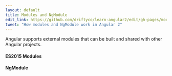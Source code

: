 ```yaml
---
layout: default
title: Modules and NgModule
edit_link: https://github.com/driftyco/learn-angular2/edit/gh-pages/modules/index.md
tweet: "How modules and NgModule work in Angular 2"
---
```


Angular supports external modules that can be built and shared with other Angular projects.

#### ES2015 Modules

#### NgModule

